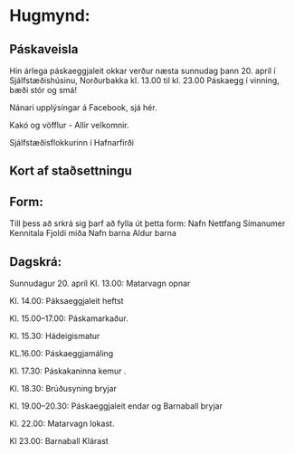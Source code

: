 # Hugmynd: 
## Páskaveisla

Hin árlega páskaeggjaleit okkar verður næsta sunnudag þann 20. apríl í Sjálfstæðishúsinu, Norðurbakka kl. 13.00 til kl. 23.00
Páskaegg í vinning, bæði stór og smá!

Nánari upplýsingar á Facebook, sjá hér. 

Kakó og vöfflur - Allir velkomnir.

Sjálfstæðisflokkurinn í Hafnarfirði

## Kort af staðsettningu

## Form:
Till þess að srkrá sig þarf að fylla út þetta form:
Nafn 
Nettfang 
Símanumer 
Kennitala
Fjoldi miða 
Nafn barna
Aldur barna

## Dagskrá:

Sunnudagur 20. apríl
Kl. 13.00: Matarvagn opnar

Kl. 14.00: Páksaeggjaleit heftst

Kl. 15.00–17.00: Páskamarkaður.

Kl. 15.30: Hádeigismatur

KL.16.00: Páskaeggjamáling

Kl. 17.30: Páskakaninna kemur  .

Kl. 18.30: Brúðusyning bryjar 

Kl. 19.00–20.30: Páskaeggjaleit endar og Barnaball bryjar

Kl. 22.00: Matarvagn lokast.

Kl 23.00: Barnaball Klárast


